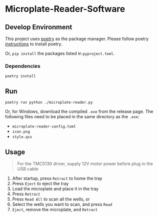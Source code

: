 # Microplate-Reader-Software

## Develop Environment

This project uses [poetry](https://python-poetry.org/) as the package manager. Please follow poetry [instructions](https://python-poetry.org/docs/#installation) to install poetry.

Or, `pip install` the packages listed in `pyproject.toml`.

### Dependencies

```
poetry install
```

## Run

```
poetry run python ./microplate-reader.py
```

Or, for Windows, download the compiled `.exe` from the release page. The following files need to be placed in the same directory as the `.exe`:

- `microplate-reader-config.toml`
- `icon.png`
- `style.qss`

## Usage

> For the TMC5130 driver, supply 12V motor power before plug in the USB cable

1. After startup, press `Retract` to home the tray
2. Press `Eject` to eject the tray
3. Load the microplate and place it in the tray
4. Press `Retract`
5. Press `Read All` to scan all the wells, or
6. Select the wells you want to scan, and press `Read`
7. `Eject`, remove the microplate, and `Retract`
